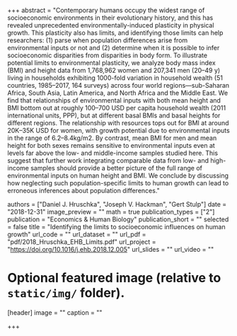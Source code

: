 +++
abstract = "Contemporary humans occupy the widest range of socioeconomic environments in their evolutionary history, and this has revealed unprecedented environmentally-induced plasticity in physical growth. This plasticity also has limits, and identifying those limits can help researchers: (1) parse when population differences arise from environmental inputs or not and (2) determine when it is possible to infer socioeconomic disparities from disparities in body form. To illustrate potential limits to environmental plasticity, we analyze body mass index (BMI) and height data from 1,768,962 women and 207,341 men (20–49 y) living in households exhibiting 1000-fold variation in household wealth (51 countries, 1985–2017, 164 surveys) across four world regions—sub-Saharan Africa, South Asia, Latin America, and North Africa and the Middle East. We find that relationships of environmental inputs with both mean height and BMI bottom out at roughly 100–700 USD per capita household wealth (2011 international units, PPP), but at different basal BMIs and basal heights for different regions. The relationship with resources tops out for BMI at around 20K–35K USD for women, with growth potential due to environmental inputs in the range of 6.2–8.4kg/m2. By contrast, mean BMI for men and mean height for both sexes remains sensitive to environmental inputs even at levels far above the low- and middle-income samples studied here. This suggest that further work integrating comparable data from low- and high-income samples should provide a better picture of the full range of environmental inputs on human height and BMI. We conclude by discussing how neglecting such population-specific limits to human growth can lead to erroneous inferences about population differences."

 

authors = ["Daniel J. Hruschka", "Joseph V. Hackman", "Gert Stulp"]
date = "2018-12-31"
image_preview = ""
math = true
publication_types = ["2"]
publication = "Economics & Human Biology"
publication_short = ""
selected = false
title = "Identifying the limits to socioeconomic influences on human growth"
url_code = ""
url_dataset = ""
url_pdf = "pdf/2018_Hruschka_EHB_Limits.pdf"
url_project = "https://doi.org/10.1016/j.ehb.2018.12.005"
url_slides = ""
url_video = ""

# Optional featured image (relative to `static/img/` folder).
[header]
image = ""
caption = ""

+++
